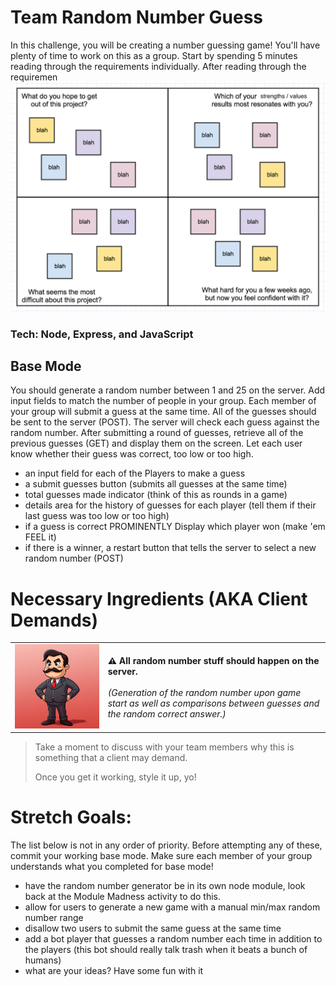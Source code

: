    # Team Random Number Guess

In this challenge, you will be creating a number guessing game! You'll have plenty of time to work on this as a group. Start by spending 5 minutes reading through the requirements individually. After reading through the requiremen 
![intro](quads_week1_updated.png)

### Tech: Node, Express, and JavaScript

## Base Mode

You should generate a random number between 1 and 25 on the server. Add input fields to match the number of people in your group. Each member of your group will submit a guess at the same time. All of the guesses should be sent to the server (POST). The server will check each guess against the random number. After submitting a round of guesses, retrieve all of the previous guesses (GET) and display them on the screen. Let each user know whether their guess was correct, too low or too high. 

- an input field for each of the Players to make a guess
- a submit guesses button (submits all guesses at the same time)
- total guesses made indicator (think of this as rounds in a game)
- details area for the history of guesses for each player (tell them if their last guess was too low or too high)
- if a guess is correct PROMINENTLY Display which player won (make 'em FEEL it)
- if there is a winner, a restart button that tells the server to select a new random number (POST)

# Necessary Ingredients (AKA Client Demands)

| |  |
| ----------- | ----------- |
| <img src="client.png" width=400> | **⚠️ All random number stuff should happen on the server.** <br><br> *(Generation of the random number upon game start as well as comparisons between guesses and the random correct answer.)*  |

> Take a moment to discuss with your team members why this is something that a client may demand.
>
>Once you get it working, style it up, yo!

# Stretch Goals:

The list below is not in any order of priority. Before attempting any of these, commit your working base mode. Make sure each member of your group understands what you completed for base mode! 

- have the random number generator be in its own node module, look back at the Module Madness activity to do this.
- allow for users to generate a new game with a manual min/max random number range
- disallow two users to submit the same guess at the same time
- add a bot player that guesses a random number each time in addition to the players (this bot should really talk trash when it beats a bunch of humans)
- what are your ideas? Have some fun with it
